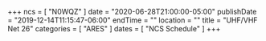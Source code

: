 +++
ncs = [ "N0WQZ" ]
date = "2020-06-28T21:00:00-05:00"
publishDate = "2019-12-14T11:15:47-06:00"
endTime = ""
location = ""
title = "UHF/VHF Net 26"
categories = [ "ARES" ]
dates = [ "NCS Schedule" ]
+++
